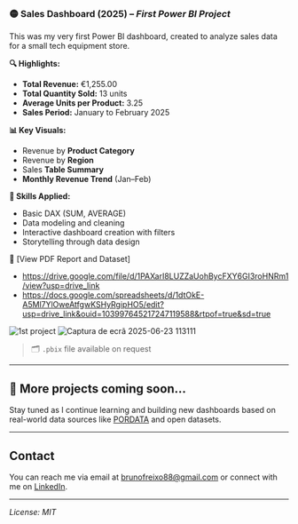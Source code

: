### 🟡 **Sales Dashboard (2025)** – *First Power BI Project*

This was my very first Power BI dashboard, created to analyze sales data for a small tech equipment store.

**🔍 Highlights:**
- **Total Revenue:** €1,255.00  
- **Total Quantity Sold:** 13 units  
- **Average Units per Product:** 3.25  
- **Sales Period:** January to February 2025

**📊 Key Visuals:**
- Revenue by **Product Category**  
- Revenue by **Region**  
- Sales **Table Summary**  
- **Monthly Revenue Trend** (Jan–Feb)

**🧠 Skills Applied:**
- Basic DAX (SUM, AVERAGE)
- Data modeling and cleaning
- Interactive dashboard creation with filters
- Storytelling through data design



 📄 [View PDF Report and Dataset] 
- https://drive.google.com/file/d/1PAXarI8LUZZaUohBycFXY6GI3roHNRm1/view?usp=drive_link
- https://docs.google.com/spreadsheets/d/1dtOkE-A5Ml7YlOweAtfgwKSHyRgipHO5/edit?usp=drive_link&ouid=103997645217247119588&rtpof=true&sd=true
 
 ![1st project](https://github.com/user-attachments/assets/8eb02d3c-d975-4961-afbe-a4f261d1508d)
![Captura de ecrã 2025-06-23 113111](https://github.com/user-attachments/assets/c43fcf98-9f9f-47f1-b897-8e1f5f846783)
> 🗂️ `.pbix` file available on request

---

## 🚀 More projects coming soon...

Stay tuned as I continue learning and building new dashboards based on real-world data sources like [PORDATA](https://www.pordata.pt/) and open datasets.

---



## Contact

You can reach me via email at [brunofreixo88@gmail.com](mailto:brunofreixo88@gmail.com) or connect with me on [LinkedIn](https://www.linkedin.com/in/bruno-freixo-2a28b7147).

---

*License: MIT*  

